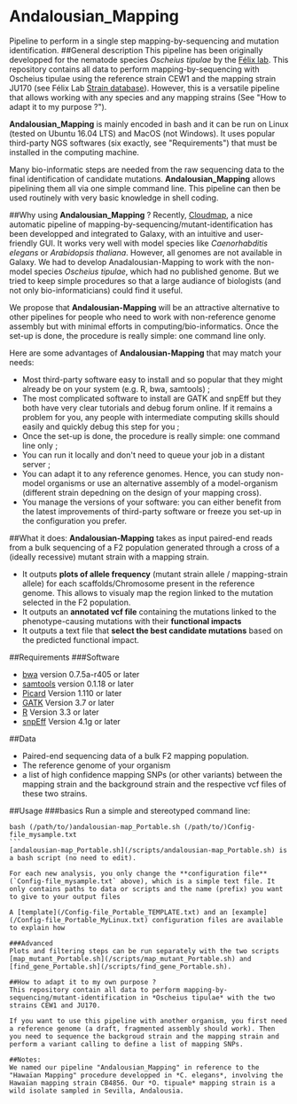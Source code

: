 # Andalousian_Mapping
Pipeline to perform in a single step mapping-by-sequencing and mutation identification.
##General description
This pipeline has been originally developped for the nematode species *Oscheius tipulae* by the [Félix lab](http://www.ibens.ens.fr/?rubrique29).
This repository contains all data to perform mapping-by-sequencing with Oscheius tipulae using the reference strain CEW1 and the mapping strain JU170 (see Félix Lab [Strain database](http://www.justbio.com/worms/index.php)).
However, this is a versatile pipeline that allows working with any species and any mapping strains (See "How to adapt it to my purpose ?"). 

**Andalousian_Mapping** is mainly encoded in bash and it can be run on Linux (tested on Ubuntu 16.04 LTS) and MacOS (not Windows). It uses popular third-party NGS softwares (six exactly, see "Requirements") that must be installed in the computing machine.

Many bio-informatic steps are needed from the raw sequencing data to the final identification of candidate mutations. **Andalousian_Mapping** allows pipelining them all via one simple command line. This pipeline can then be used routinely with very basic knowledge in shell coding.

##Why using **Andalousian_Mapping** ?
Recently, [Cloudmap](https://usegalaxy.org/u/gm2123/p/cloudmap), a nice automatic pipeline of mapping-by-sequencing/mutant-identification has been developped and integrated to Galaxy, with an intuitive and user-friendly GUI. It works very well with model species like *Caenorhabditis elegans* or *Arabidopsis thaliana*.
However, all genomes are not available in Galaxy. We had to develop Anadalousian-Mapping to work with the non-model species *Oscheius tipulae*, which had no published genome. But we tried to keep simple procedures so that a large audiance of biologists (and not only bio-informaticians) could find it useful. 

We propose that **Andalousian-Mapping** will be an attractive alternative to other pipelines for people who need to work with non-reference genome assembly but with minimal efforts in computing/bio-informatics. Once the set-up is done, the procedure is really simple: one command line only.

Here are some advantages of **Andalousian-Mapping** that may match your needs:
- Most third-party software easy to install and so popular that they might already be on your system (e.g. R, bwa, samtools) ;
- The most complicated software to install are GATK and snpEff but they both have very clear tutorials and debug forum online. If it remains a problem for you, any people with intermediate computing skills should easily and quickly debug this step for you ;
- Once the set-up is done, the procedure is really simple: one command line only ;
- You can run it locally and don't need to queue your job in a distant server ;
- You can adapt it to any reference genomes. Hence, you can study non-model organisms or use an alternative assembly of a model-organism (different strain depedning on the design of your mapping cross).
- You manage the versions of your software: you can either benefit from the latest improvements of third-party software or freeze you set-up in the configuration you prefer.

##What it does:
**Andalousian-Mapping** takes as input paired-end reads from a bulk sequencing of a F2 population generated through a cross of a (ideally recessive) mutant strain with a mapping strain.
- It outputs **plots of allele frequency** (mutant strain allele / mapping-strain allele) for each scaffolds/Chromosome present in the reference genome. This allows to visualy map the region linked to the mutation selected in the F2 population.
- It outputs an **annotated vcf file** containing the mutations linked to the phenotype-causing mutations with their **functional impacts**
- It outputs a text file that **select the best candidate mutations** based on the predicted functional impact.

##Requirements
###Software
* [bwa](http://bio-bwa.sourceforge.net/) version 0.7.5a-r405 or later
* [samtools](http://samtools.sourceforge.net/) version 0.1.18  or later
* [Picard](https://broadinstitute.github.io/picard/) Version 1.110  or later
* [GATK](https://software.broadinstitute.org/gatk/) Version 3.7  or later
* [R](https://www.r-project.org/) Version 3.3  or later
* [snpEff](http://snpeff.sourceforge.net/) Version 4.1g or later

##Data
* Paired-end sequencing data of a bulk F2 mapping population. 
* The reference genome of your organism
* a list of high confidence mapping SNPs (or other variants) between the mapping strain and the background strain and the respective vcf files of these two strains.

##Usage
###basics
Run a simple and stereotyped command line: 
````
bash (/path/to/)andalousian-map_Portable.sh (/path/to/)Config-file_mysample.txt
```
[andalousian-map_Portable.sh](/scripts/andalousian-map_Portable.sh) is a bash script (no need to edit).

For each new analysis, you only change the **configuration file** (`Config-file_mysample.txt` above), which is a simple text file. It only contains paths to data or scripts and the name (prefix) you want to give to your output files 

A [template](/Config-file_Portable_TEMPLATE.txt) and an [example](/Config-file_Portable_MyLinux.txt) configuration files are available to explain how 

###Advanced
Plots and filtering steps can be run separately with the two scripts [map_mutant_Portable.sh](/scripts/map_mutant_Portable.sh) and [find_gene_Portable.sh](/scripts/find_gene_Portable.sh).

##How to adapt it to my own purpose ?
This repository contain all data to perform mapping-by-sequencing/mutant-identification in *Oscheius tipulae* with the two strains CEW1 and JU170.

If you want to use this pipeline with another organism, you first need a reference genome (a draft, fragmented assembly should work). Then you need to sequence the backgroud strain and the mapping strain and perform a variant calling to define a list of mapping SNPs.

##Notes:
We named our pipeline "Andalousian_Mapping" in reference to the "Hawaïan Mapping" procedure developped in *C. elegans*, involving the Hawaïan mapping strain CB4856. Our *O. tipuale* mapping strain is a wild isolate sampled in Sevilla, Andalousia.
